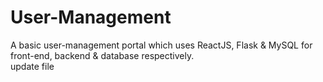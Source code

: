 # User-Management
A basic user-management portal which uses ReactJS, Flask & MySQL for front-end, backend & database respectively.
<br>
update file
